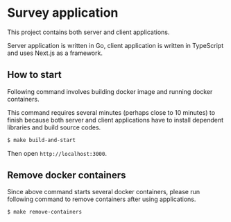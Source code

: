 # Survey application

This project contains both server and client applications.

Server application is written in Go, client application is written in TypeScript and uses Next.js as a framework.

## How to start

Following command involves building docker image and running docker containers.

This command requires several minutes (perhaps close to 10 minutes) to finish because both server and client applications have to install dependent libraries and build source codes.

```bash
$ make build-and-start
```

Then open `http://localhost:3000`.

## Remove docker containers

Since above command starts several docker containers, please run following command to remove containers after using applications.

```bash
$ make remove-containers
```